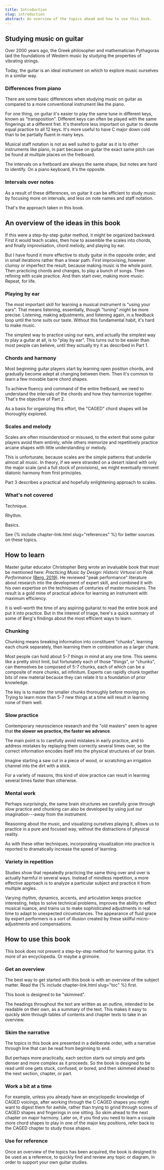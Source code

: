 ```yaml
---
title: Introduction
slug: introduction
abstract: An overview of the topics ahead and how to use this book.
---
```


## Studying music on guitar

Over 2000 years ago,
the Greek philosopher and mathematician Pythagoras laid the foundations of Western music 
by studying the properties of vibrating strings.

Today,
the guitar is an ideal instrument on which to explore music ourselves in a similar way.

### Differences from piano

There are some basic differences when studying music on guitar as compared to a more conventional instrument like the piano.

For one thing,
on guitar it's easier to play the same tune in different keys,
known as "transposition".
Different keys can often be played with the same fingerings at a different fret.
It's therefore less important on guitar to devote equal practice to all 12 keys.
It's more useful to have C major down cold than to be partially fluent in many keys.

Musical staff notation is not as well suited to guitar as it is to other instruments like piano,
in part because on guitar 
the exact same pitch can be found at multiple places on the fretboard.

The intervals on a fretboard are always the same shape,
but notes are hard to identify.
On a piano keyboard,
it's the opposite.

### Intervals over notes

As a result of these differences,
on guitar it can be efficient to study music by focusing more on intervals,
and less on note names and staff notation.

That's the approach taken in this book.

## An overview of the ideas in this book

If this were a step-by-step guitar method,
it might be organized backward.
First it would teach scales,
then how to assemble the scales into chords,
and finally improvisation, 
chord melody, and playing by ear.

But I have found it more effective to study guitar in the opposite order,
and in small iterations rather than a linear path.
First improvising,
however clumsy or imperfect the result,
because making music is the whole point.
Then practicing chords and changes,
to play a bunch of songs.
Then
refining with scale practice.
And then start over, 
making more music.
Repeat, for life.

### Playing by ear

The most important skill for learning a musical instrument is "using your ears".
That means listening, essentially,
though "tuning" might be more precise.
Listening, making adjustments, and listening again,
in a feedback loop until the tone suits our taste.
Without this fundamental habit,
it's hard to make music. 

The simplest way to practice using our ears,
and actually the simplest way to play a guitar at all,
is to "play by ear".
This turns out to be easier than most people can believe,
until they actually try it as described in Part 1.

### Chords and harmony

Most beginning guitar players start by learning open position chords,
and gradually become adept at changing between them.
Then it's common to learn a few movable barre chord shapes.

To achieve fluency and command of the entire fretboard,
we need to understand the intervals of the chords and how they harmonize together.
That's the objective of Part 2.

As a basis for organizing this effort,
the "CAGED" chord shapes will be thoroughly explored.

### Scales and melody

Scales are often misunderstood or misused,
to the extent that some guitar players avoid them entirely,
while others memorize and repetitively practice arcane shapes with little understanding or melody.

This is unfortunate,
because scales are the simple patterns that underlie almost all music.
In theory,
if we were stranded on a desert island with only the major scale
(and a full stock of provisions),
we might eventually reinvent diatonic harmony from first principles.

Part 3 describes a practical and hopefully enlightening approach to scales.

### What's not covered

Technique.

Rhythm.

Basics.

See {% include chapter-link.html slug="references" %}
for better sources on these topics.

## How to learn

Master guitar educator Christopher Berg wrote an invaluable book that must be mentioned here:
*Practicing Music by Design: Historic Virtuosi on Peak Performance*
[(Berg, 2019)](references#berg-2019).
He reviewed "peak performance" literature
about research into the development of expert skill,
and combined it with his own expertise on the techniques of centuries of master musicians.
The result is a gold mine of practical advice for learning an instrument with maximum efficiency.

It is well-worth the time of any aspiring guitarist to read the entire book and put it into practice.
But in the interest of triage,
here's a quick summary of some of Berg's findings about the most efficient ways to learn.

### Chunking

Chunking means breaking information into constituent "chunks",
learning each chunk separately,
then learning them in combination as a larger chunk.

Most people can hold about 5-7 things in mind at any one time.
This seems like a pretty strict limit,
but fortunately each of those "things",
or "chunks",
can themselves be composed of 5-7 chunks,
each of which can be a composite of more chunks,
ad infinitum.
Experts can rapidly chunk together bits of new material because they can relate it to a foundation of prior knowledge.

The key is to master the smaller chunks thoroughly before moving on.
Trying to learn more than 5-7 new things at a time will result in learning none of them well.

### Slow practice

Contemporary neuroscience research and the "old masters" seem to agree that 
**the slower we practice,
the faster we advance**.

The main point is to carefully avoid mistakes in early practice,
and to address mistakes by replaying them correctly several times over,
so the correct information encodes itself into the physical structures of our brain.

Imagine starting a saw cut in a piece of wood,
or scratching an irrigation channel into the dirt with a stick.

For a variety of reasons,
this kind of slow practice can result in learning several times faster than otherwise.

### Mental work

Perhaps surprisingly,
the same brain structures we carefully grow through slow practice and chunking
can also be developed by using just our imagination---away from the instrument.

Reasoning about the music,
and visualizing ourselves playing it,
allows us to practice in a pure and focused way,
without the distractions of physical reality.

As with these other techniques,
incorporating visualization into practice is reported to dramatically increase the speed of learning.

### Variety in repetition

Studies show that repeatedly practicing the same thing over and over is actually harmful in several ways.
Instead of mindless repetition,
a more effective approach is to analyze a particular subject and practice it from multiple angles.

Varying rhythm, dynamics, accents, 
and articulation
keeps practice interesting,
helps to solve technical problems,
improves the ability to effect musical nuance,
and trains us to make sophisticated adjustments in real time to adapt to unexpected circumstances.
The appearance of fluid grace by expert performers
is a sort of illusion created by these skillful micro-adjustments and compensations. 


## How to use this book

This book does not present a step-by-step method for learning guitar.
It's more of an encyclopedia.
Or maybe a grimoire.

### Get an overview

The best way to get started with this book is with an overview of the subject matter.
Read the {% include chapter-link.html slug="toc" %} first.

This book is designed to be "skimmed".

The headings throughout the text are written as an outline,
intended to be readable on their own,
as a summary of the text. 
This makes it easy to quickly skim through tables of contents and chapter texts to take in an overview.

### Skim the narrative

The topics in this book are presented in a deliberate order,
with a narrative through line that can be read from beginning to end.

But perhaps more practically,
each section starts out simply and gets denser and more complex as it proceeds.
So the book is designed to be read until one gets stuck, confused, or bored,
and then skimmed ahead to the next section, chapter, or part.

### Work a bit at a time

For example,
unless you already have an encyclopedic knowledge of CAGED voicings,
after working through the C CAGED shapes
you might want to digest them for awhile,
rather than trying to grind through scores of CAGED shapes and fingerings in one sitting.
So skim ahead to the next chapter on major harmony.
Later on,
if you find you need to learn a couple more chord shapes to play in one of the major key positions,
refer back to the CAGED chapter to study those shapes.

### Use for reference

Once an overview of the topics has been acquired,
the book is designed to be used as a reference,
to quickly find and review any topic or diagram,
in order to support your own guitar studies.
